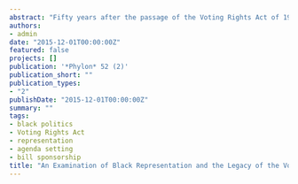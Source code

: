 ```yaml
---
abstract: "Fifty years after the passage of the Voting Rights Act of 1965, there are still many questions about one of its signature achievements, the surge in black Congressional representation. This paper examines the legacy of the Voting Rights Act in terms of the differences between black and non-black members of Congress regarding bill sponsorship, black issue recognition, and responsiveness to black protest. The findings show that there are racial differences in overall bill sponsorship, but those disparities are driven by ideology, rather than race, when it comes to black issues. Black members of Congress are more responsive to black protest in the post-civil rights era, but they recognize black issues at a lower rate compared to black representatives prior to 1965. As a result, it seems that protest is necessary for black representation to reach its full potential."
authors:
- admin
date: "2015-12-01T00:00:00Z"
featured: false
projects: []
publication: '*Phylon* 52 (2)'
publication_short: ""
publication_types:
- "2"
publishDate: "2015-12-01T00:00:00Z"
summary: ""
tags:
- black politics
- Voting Rights Act
- representation
- agenda setting
- bill sponsorship
title: "An Examination of Black Representation and the Legacy of the Voting Rights Act"
---
```


